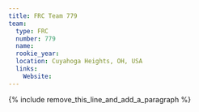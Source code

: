 ```yaml
---
title: FRC Team 779
team:
  type: FRC
  number: 779
  name:
  rookie_year:
  location: Cuyahoga Heights, OH, USA
  links:
    Website:
---
```


{% include remove_this_line_and_add_a_paragraph %}